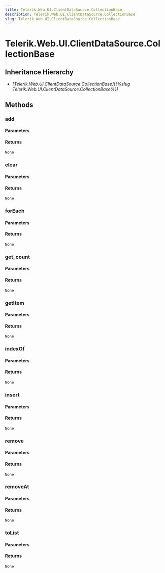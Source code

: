 ```yaml
---
title: Telerik.Web.UI.ClientDataSource.CollectionBase
description: Telerik.Web.UI.ClientDataSource.CollectionBase
slug: Telerik.Web.UI.ClientDataSource.CollectionBase
---
```


# Telerik.Web.UI.ClientDataSource.CollectionBase  

## Inheritance Hierarchy

* *[Telerik.Web.UI.ClientDataSource.CollectionBase]({%slug Telerik.Web.UI.ClientDataSource.CollectionBase%})*


## Methods

### add

#### Parameters

#### Returns

`None` 

### clear

#### Parameters

#### Returns

`None` 

### forEach

#### Parameters

#### Returns

`None` 

### get_count

#### Parameters

#### Returns

`None` 

### getItem

#### Parameters

#### Returns

`None` 

### indexOf

#### Parameters

#### Returns

`None` 

### insert

#### Parameters

#### Returns

`None` 

### remove

#### Parameters

#### Returns

`None` 

### removeAt

#### Parameters

#### Returns

`None` 

### toList

#### Parameters

#### Returns

`None` 


